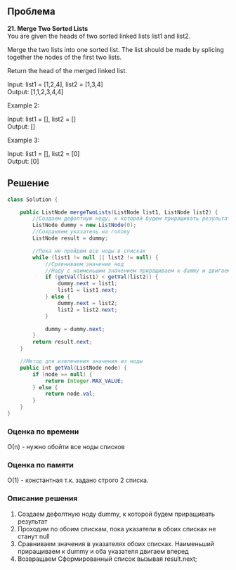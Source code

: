 ## Проблема
**21. Merge Two Sorted Lists**\
You are given the heads of two sorted linked lists list1 and list2.

Merge the two lists into one sorted list. The list should be made by splicing together the nodes of the first two lists.

Return the head of the merged linked list.

Input: list1 = [1,2,4], list2 = [1,3,4]\
Output: [1,1,2,3,4,4]

Example 2:

Input: list1 = [], list2 = []\
Output: []

Example 3:

Input: list1 = [], list2 = [0]\
Output: [0]

## Решение
```java
class Solution {

    public ListNode mergeTwoLists(ListNode list1, ListNode list2) {
        //Создаем дефолтную ноду, к которой будем приращивать результат
        ListNode dummy = new ListNode(0);
        //Сохраняем указатель на голову
        ListNode result = dummy;

        //Пока не пройдем все ноды в списках
        while (list1 != null || list2 != null) {
            //Сравниваем значение нод
            //Ноду с наименьшим значением приращиваем к dummy и двигаем указатели вперед
            if (getVal(list1) < getVal(list2)) {
                dummy.next = list1;
                list1 = list1.next;
            } else {
                dummy.next = list2;
                list2 = list2.next;
            }

            dummy = dummy.next;
        }
        return result.next;
    }

    //Метод для извлечения значения из ноды
    public int getVal(ListNode node) {
        if (node == null) {
            return Integer.MAX_VALUE;
        } else {
            return node.val;
        }
    }
}
```
### Оценка по времени
О(n) - нужно обойти все ноды списков
### Оценка по памяти
O(1) - константная т.к. задано строго 2 списка.
### Описание решения
1) Создаем дефолтную ноду dummy, к которой будем приращивать результат
2) Проходим по обоим спискам, пока указатели в обоих списках не станут null
3) Сравниваем значения в указателях обоих списках. Наименьший приращиваем к dummy и оба указателя двигаем вперед
4) Возвращаем Сформированный список вызывая result.next;